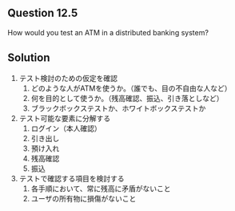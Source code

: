 ## Question 12.5

How would you test an ATM in a distributed banking system?

## Solution

1. テスト検討のための仮定を確認
    1. どのような人がATMを使うか。（誰でも、目の不自由な人など）
    2. 何を目的として使うか。（残高確認、振込、引き落としなど）
    3. ブラックボックステストか、ホワイトボックステストか
2. テスト可能な要素に分解する
    1. ログイン（本人確認）
    2. 引き出し
    3. 預け入れ
    4. 残高確認
    5. 振込
3. テストで確認する項目を検討する
    1. 各手順において、常に残高に矛盾がないこと
    2. ユーザの所有物に損傷がないこと
